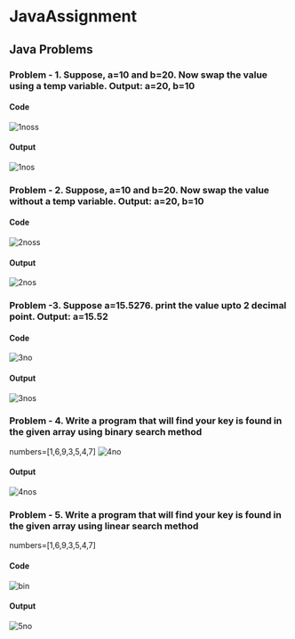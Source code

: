 # JavaAssignment
## Java Problems
### Problem - 1. Suppose, a=10 and b=20. Now swap the value using a temp variable. Output: a=20, b=10
#### Code
![1noss](https://github.com/Jahid019/JavaAssignment/assets/112567359/16a15152-1934-4dcd-bfca-8ca1a2728adf)
#### Output
![1nos](https://github.com/Jahid019/JavaAssignment/assets/112567359/6367952a-ae1b-4de2-93c3-b8dd243233e6)

### Problem - 2. Suppose, a=10 and b=20. Now swap the value without a temp variable. Output: a=20, b=10
#### Code
![2noss](https://github.com/Jahid019/JavaAssignment/assets/112567359/68266a20-d9be-404d-b174-051f9278c48b)

#### Output
![2nos](https://github.com/Jahid019/JavaAssignment/assets/112567359/6ad6597e-7922-4d65-b766-17473fc8be40)

### Problem -3. Suppose a=15.5276. print the value upto 2 decimal point. Output: a=15.52
#### Code
![3no](https://github.com/Jahid019/JavaAssignment/assets/112567359/a6ea628e-5e1a-404d-ac6a-46cd2b29488b)

#### Output
![3nos](https://github.com/Jahid019/JavaAssignment/assets/112567359/464b5231-034d-4b6f-a94c-c84e98b68539)


### Problem - 4. Write a program that will find your key is found in the given array using binary search method
numbers=[1,6,9,3,5,4,7]
![4no](https://github.com/Jahid019/JavaAssignment/assets/112567359/8992a0b7-351e-45da-bb27-66064bb11cb8)
#### Output
![4nos](https://github.com/Jahid019/JavaAssignment/assets/112567359/510f7cec-a74b-4562-97b1-8a519a56e42f)

### Problem - 5. Write a program that will find your key is found in the given array using linear search method
numbers=[1,6,9,3,5,4,7]
#### Code
![bin](https://github.com/Jahid019/JavaAssignment/assets/112567359/22d08daf-5dbd-4f2a-9684-b91e27e2f9d2)

#### Output
![5no](https://github.com/Jahid019/JavaAssignment/assets/112567359/a77211fe-c9e7-4e0d-bdb0-afd55da53073)


